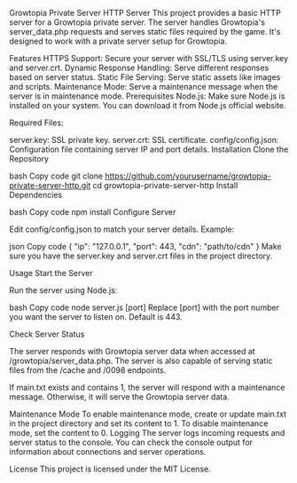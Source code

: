 Growtopia Private Server HTTP Server
This project provides a basic HTTP server for a Growtopia private server. The server handles Growtopia's server_data.php requests and serves static files required by the game. It's designed to work with a private server setup for Growtopia.

Features
HTTPS Support: Secure your server with SSL/TLS using server.key and server.crt.
Dynamic Response Handling: Serve different responses based on server status.
Static File Serving: Serve static assets like images and scripts.
Maintenance Mode: Serve a maintenance message when the server is in maintenance mode.
Prerequisites
Node.js: Make sure Node.js is installed on your system. You can download it from Node.js official website.

Required Files:

server.key: SSL private key.
server.crt: SSL certificate.
config/config.json: Configuration file containing server IP and port details.
Installation
Clone the Repository

bash
Copy code
git clone https://github.com/yourusername/growtopia-private-server-http.git
cd growtopia-private-server-http
Install Dependencies

bash
Copy code
npm install
Configure Server

Edit config/config.json to match your server details. Example:

json
Copy code
{
  "ip": "127.0.0.1",
  "port": 443,
  "cdn": "path/to/cdn"
}
Make sure you have the server.key and server.crt files in the project directory.

Usage
Start the Server

Run the server using Node.js:

bash
Copy code
node server.js [port]
Replace [port] with the port number you want the server to listen on. Default is 443.

Check Server Status

The server responds with Growtopia server data when accessed at /growtopia/server_data.php. The server is also capable of serving static files from the /cache and /0098 endpoints.

If main.txt exists and contains 1, the server will respond with a maintenance message. Otherwise, it will serve the Growtopia server data.

Maintenance Mode
To enable maintenance mode, create or update main.txt in the project directory and set its content to 1.
To disable maintenance mode, set the content to 0.
Logging
The server logs incoming requests and server status to the console. You can check the console output for information about connections and server operations.

License
This project is licensed under the MIT License.

